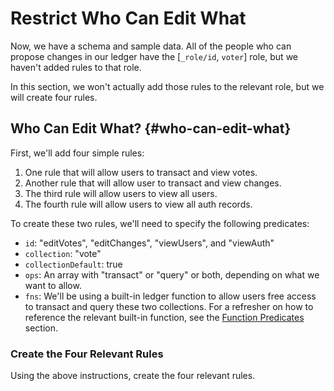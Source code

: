 # Restrict Who Can Edit What

Now, we have a schema and sample data. All of the people who can propose changes in our ledger have the [`_role/id`, `voter`] role, but we haven't added rules to that role.

In this section, we won't actually add those rules to the relevant role, but we will create four rules.

## Who Can Edit What? {#who-can-edit-what}

First, we'll add four simple rules:

1. One rule that will allow users to transact and view votes.
2. Another rule that will allow user to transact and view changes.
3. The third rule will allow users to view all users.
4. The fourth rule will allow users to view all auth records.

To create these two rules, we'll need to specify the following predicates:

- `id`: "editVotes", "editChanges", "viewUsers", and "viewAuth"
- `collection`: "vote"
- `collectionDefault`: true
- `ops`: An array with "transact" or "query" or both, depending on what we want to allow.
- `fns`: We'll be using a built-in ledger function to allow users free access to transact and query these two collections. For a refresher on how to reference the relevant built-in function, see the <a href="/docs/smart-functions/smart-functions#function-predicates" target="_blank">Function Predicates</a> section.

<div class="challenge">
<h3>Create the Four Relevant Rules</h3>

<p>Using the above instructions, create the four relevant rules.</p>
</div>
